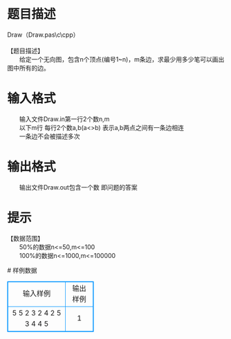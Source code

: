 # 

 
 # 题目描述 
<p>
Draw（Draw.pas\c\cpp）<br><br>【题目描述】<br>　　给定一个无向图，包含n个顶点(编号1~n)，m条边，求最少用多少笔可以画出图中所有的边。</p> 

 
 # 输入格式 
<p>
　　输入文件Draw.in第一行2个数n,m<br>　　以下m行 每行2个数a,b(a<>b) 表示a,b两点之间有一条边相连<br>　　一条边不会被描述多次<br></p> 

 
 # 输出格式 
<p>
　　输出文件Draw.out包含一个数 即问题的答案</p> 

 
 # 提示 
<p>
【数据范围】<br>　　50%的数据n<=50,m<=100<br>　　100%的数据n<=1000,m<=100000<br></p> 
# 样例数据
<style>
        table,table tr th, table tr td { border:1px solid #0094ff; }
        table { width: 200px; min-height: 25px; line-height: 25px; text-align: center; border-collapse: collapse;}   
    </style>
<table>
	<tr>
		<td>输入样例</td>
		<td>输出样例</td>
	</tr>
<tr><td>5 5
2 3
2 4
2 5
3 4
4 5
</td><td>1</td></tr></table>
